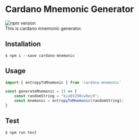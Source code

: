 # Cardano Mnemonic Generator
![npm version](https://badge.fury.io/js/cardano-mnemonic.svg)  
This is cardano mnemonic generator.
## Installation

```
$ npm i --save cardano-mnemonic
```

## Usage

```javascript
import { entropyToMnemonic } from 'cardano-mnemonic'

const generateMnemonic = () => {
    const randomString = "kio03290cw9ec9";
    const mnemonic = entropyToMnemonic(randomString);
}
```

## Test
```
$ npm run test
```
